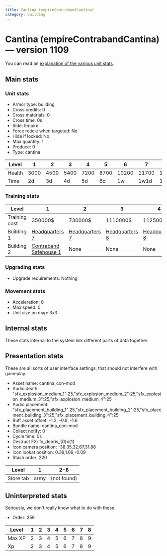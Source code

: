 ```yaml
---
title: Cantina (empireContrabandCantina)
category: building
---
```


# Cantina (empireContrabandCantina) — version 1109

You can read an [explanation  of the various unit stats](unitexplained.md).

## Main stats

### Unit stats

  * Armor type: building
  * Cross credits: 0
  * Cross materials: 0
  * Cross time: 0s
  * Side: Empire
  * Force reticle when targeted: No
  * Hide if locked: No
  * Max quantity: 1
  * Produce: 0
  * Type: cantina

|Level |1   |2   |3   |4   |5   |6    |7    |8    |
|------|----|----|----|----|----|-----|-----|-----|
|Health|3000|4500|5400|7200|8700|10200|11700|13200|
|Time  |2d  |3d  |4d  |5d  |6d  |1w   |1w1d |1w2d |


### Training stats

|Level        |1                                                     |2                              |3                              |4                              |5                              |6                              |7                               |8                               |
|-------------|------------------------------------------------------|-------------------------------|-------------------------------|-------------------------------|-------------------------------|-------------------------------|--------------------------------|--------------------------------|
|Training cost|350000$                                               |730000$                        |1110000$                       |1125000$                       |2600000$                       |3100000$                       |4600000$                        |5000000$                        |
|Building 1   |[Headquarters 7](empireHQ.html)                       |[Headquarters 7](empireHQ.html)|[Headquarters 8](empireHQ.html)|[Headquarters 8](empireHQ.html)|[Headquarters 9](empireHQ.html)|[Headquarters 9](empireHQ.html)|[Headquarters 10](empireHQ.html)|[Headquarters 10](empireHQ.html)|
|Building 2   |[Contraband Safehouse 1](empireContrabandStorage.html)|None                           |None                           |None                           |None                           |None                           |None                            |None                            |


### Upgrading stats

  * Upgrade requirements: Nothing

### Movement stats

  * Acceleration: 0
  * Max speed: 0
  * Unit size on map: 3x3

## Internal stats

These stats internal to the system link different parts of data together.


## Presentation stats

These are all sorts of user interface settings, that should not interfere with gameplay.

  * Asset name: cantina_con-mod
  * Audio death: "sfx_explosion_medium_1":25,"sfx_explosion_medium_2":25,"sfx_explosion_medium_3":25,"sfx_explosion_medium_4":25
  * Audio placement: "sfx_placement_building_1":25,"sfx_placement_building_2":25,"sfx_placement_building_3":25,"sfx_placement_building_4":25
  * Buff asset offset: -1.2, -0.9, -1.6
  * Bundle name: cantina_con-mod
  * Collect notify: 0
  * Cycle time: 0s
  * Destruct FX: fx_debris_{0}x{1}
  * Icon camera position: -38.35,32.67,31.88
  * Icon lookat position: 0.39,1.69,-0.09
  * Stash order: 220

|Level    |1   |2-8        |
|---------|----|-----------|
|Store tab|army|(not found)|


## Uninterpreted stats

Seriously, we don't really know what to do with these.

  * Order: 256

|Level |1|2|3|4|5|6|7|8|
|------|-|-|-|-|-|-|-|-|
|Max XP|2|3|4|5|6|7|8|9|
|Xp    |2|3|4|5|6|7|8|9|


